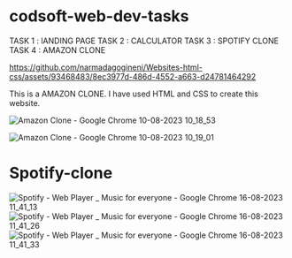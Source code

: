 # codsoft-web-dev-tasks

TASK 1 : lANDING PAGE
TASK 2 : CALCULATOR
TASK 3 : SPOTIFY CLONE
TASK 4 : AMAZON CLONE

https://github.com/narmadagogineni/Websites-html-css/assets/93468483/8ec3977d-486d-4552-a663-d24781464292


This is a AMAZON CLONE. I have used HTML and CSS to create this website.

![Amazon Clone - Google Chrome 10-08-2023 10_18_53](https://github.com/narmadagogineni/Amazon-clone/assets/93468483/cc3d1533-dd52-45c6-836b-9e9bcadf3779)


![Amazon Clone - Google Chrome 10-08-2023 10_19_01](https://github.com/narmadagogineni/Amazon-clone/assets/93468483/8dceb5c2-0d7c-415b-9f9f-3683af616bea)


# Spotify-clone

![Spotify - Web Player _ Music for everyone - Google Chrome 16-08-2023 11_41_13](https://github.com/narmadagogineni/Spotify-clone/assets/93468483/15ea50c0-7add-4612-9ee0-2b2c2d43022a)
![Spotify - Web Player _ Music for everyone - Google Chrome 16-08-2023 11_41_26](https://github.com/narmadagogineni/Spotify-clone/assets/93468483/6ee28a2e-8ae1-43d0-a3ee-91c03024d013)
![Spotify - Web Player _ Music for everyone - Google Chrome 16-08-2023 11_41_33](https://github.com/narmadagogineni/Spotify-clone/assets/93468483/f55992ed-1c25-428f-b1da-d65cfa26d625)


